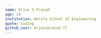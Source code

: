 ```yaml
---
name: Arjun S Prasad
age: 19
institution: Amrita School of Engineering
quote: Coding
github_user: Arjunsprasad-YT
---
```

